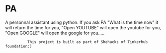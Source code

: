 # PA
A personnal assistant using python.
     If you ask  PA "What is the time now"  it will return the time for you,
                    "Open YOUTUBE" will open the youtube for you,
                    "Open GOOGLE"  will open the google for you..... 

              This project is built as part of Shehacks of Tinkerhub foundation:)

